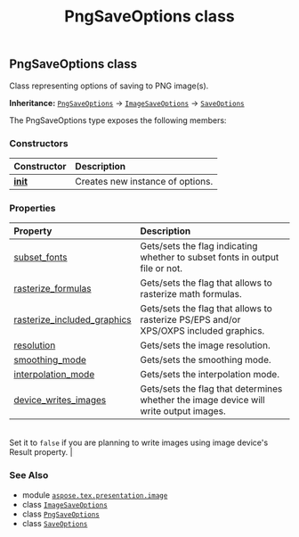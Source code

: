 ﻿---
title: PngSaveOptions class
second_title: Aspose.TeX for Python via .NET API References
description: 
type: docs
weight: 50
url: /python-net/aspose.tex.presentation.image/pngsaveoptions/
is_root: false
---

## PngSaveOptions class

Class representing options of saving to PNG image(s).



**Inheritance:** [`PngSaveOptions`](/tex/python-net/aspose.tex.presentation.image/pngsaveoptions) → 
[`ImageSaveOptions`](/tex/python-net/aspose.tex.presentation.image/imagesaveoptions) → 
[`SaveOptions`](/tex/python-net/aspose.tex.presentation/saveoptions)



The PngSaveOptions type exposes the following members:

### Constructors
| Constructor | Description |
| :- | :- |
| [__init__](/tex/python-net/aspose.tex.presentation.image/pngsaveoptions/__init__/#) | Creates new instance of options. |


### Properties
| Property | Description |
| :- | :- |
| [subset_fonts](/tex/python-net/aspose.tex.presentation.image/pngsaveoptions/subset_fonts) | Gets/sets the flag indicating whether to subset fonts in output file or not. |
| [rasterize_formulas](/tex/python-net/aspose.tex.presentation.image/pngsaveoptions/rasterize_formulas) | Gets/sets the flag that allows to rasterize math formulas. |
| [rasterize_included_graphics](/tex/python-net/aspose.tex.presentation.image/pngsaveoptions/rasterize_included_graphics) | Gets/sets the flag that allows to rasterize PS/EPS and/or XPS/OXPS included graphics. |
| [resolution](/tex/python-net/aspose.tex.presentation.image/pngsaveoptions/resolution) | Gets/sets the image resolution. |
| [smoothing_mode](/tex/python-net/aspose.tex.presentation.image/pngsaveoptions/smoothing_mode) | Gets/sets the smoothing mode. |
| [interpolation_mode](/tex/python-net/aspose.tex.presentation.image/pngsaveoptions/interpolation_mode) | Gets/sets the interpolation mode. |
| [device_writes_images](/tex/python-net/aspose.tex.presentation.image/pngsaveoptions/device_writes_images) | Gets/sets the flag that determines whether the image device will write output images.<br/>Set it to `false` if you are planning to write images using image device's<br/>Result property. |



### See Also
* module [`aspose.tex.presentation.image`](..)
* class [`ImageSaveOptions`](/tex/python-net/aspose.tex.presentation.image/imagesaveoptions)
* class [`PngSaveOptions`](/tex/python-net/aspose.tex.presentation.image/pngsaveoptions)
* class [`SaveOptions`](/tex/python-net/aspose.tex.presentation/saveoptions)
